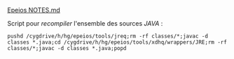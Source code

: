  [Epeios NOTES.md](<file://h:/hg/epeios/notes.md>)

 Script pour *recompiler* l'ensemble des sources *JAVA*  :

 `pushd /cygdrive/h/hg/epeios/tools/jreq;rm -rf classes/*;javac -d classes *.java;cd /cygdrive/h/hg/epeios/tools/xdhq/wrappers/JRE;rm -rf classes/*;javac -d classes *.java;popd`
 